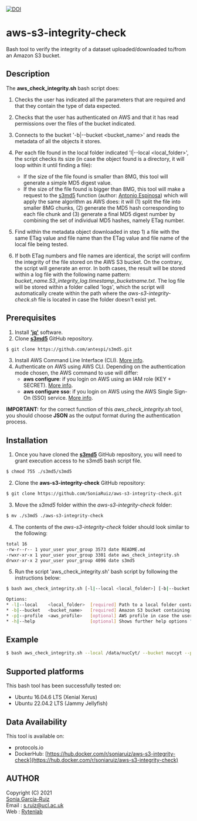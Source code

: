 [![DOI](https://zenodo.org/badge/DOI/10.5281/zenodo.5012285.svg)](https://doi.org/10.5281/zenodo.5012285)

# aws-s3-integrity-check

Bash tool to verify the integrity of a dataset uploaded/downloaded to/from an Amazon S3 bucket.

## Description

The **aws_check_integrity.sh** bash script does:

1. Checks the user has indicated all the parameters that are required and that they contain the type of data expected.

2. Checks that the user has authenticated on AWS and that it has read permissions over the files of the bucket indicated.

3. Connects to the bucket '-b|--bucket <bucket_name>' and reads the metadata of all the objects it stores.

4. Per each file found in the local folder indicated 'l|--local <local_folder>', the script checks its size (in case the object found is a directory, it will loop within it until finding a file):

   * If the size of the file found is smaller than 8MG, this tool will generate a simple MD5 digest value.
   * If the size of the file found is bigger than 8MG, this tool will make a request to the [s3md5](https://github.com/antespi/s3md5) function (author: [Antonio Espinosa](https://github.com/antespi)) which will apply the same algorithm as AWS does: it will (1) split the file into smaller 8MG chunks, (2) generate the MD5 hash corresponding to each file chunk and (3) generate a final MD5 digest number by combining the set of individual MD5 hashes, namely ETag number.

5. Find within the metadata object downloaded in step 1) a file with the same ETag value and file name than the ETag value and file name of the local file being tested.

6. If both ETag numbers and file names are identical, the script will confirm the integrity of the file stored on the AWS S3 bucket. On the contrary, the script will generate an error. In both cases, the result will be stored within a log file with the following name pattern: *bucket_name.S3_integrity_log.timestamp_bucketname.txt*. The log file will be stored within a folder called 'logs', which the script will automatically create within the path where the *aws-s3-integrity-check.sh* file is located in case the folder doesn't exist yet.

## Prerequisites

1. Install [**'jq'**](https://stedolan.github.io/jq/) software.
2. Clone [**s3md5**](https://github.com/antespi/s3md5) GitHub repository.
```bash
$ git clone https://github.com/antespi/s3md5.git
```
3. Install AWS Command Line Interface (CLI). [More info](https://docs.aws.amazon.com/cli/latest/userguide/getting-started-install.html).
4. Authenticate on AWS using AWS CLI. Depending on the authentication mode chosen, the AWS command to use will differ:
    * **aws configure**: if you login on AWS using an IAM role (KEY + SECRET). [More info](https://docs.aws.amazon.com/cli/latest/reference/configure/).
    * **aws configure sso**: if you login on AWS using the AWS Single Sign-On (SSO) service. [More info](https://awscli.amazonaws.com/v2/documentation/api/latest/reference/configure/sso.html).

**IMPORTANT:** for the correct function of this *aws_check_integrity.sh* tool, you should choose **JSON** as the output format during the authentication process. 

## Installation

1. Once you have cloned the [**s3md5**](https://github.com/antespi/s3md5) GitHub repository, you will need to grant execution access to he s3md5 bash script file.
```sh
$ chmod 755 ./s3md5/s3md5
```
2. Clone the **aws-s3-integrity-check** GitHub repository:
```sh
$ git clone https://github.com/SoniaRuiz/aws-s3-integrity-check.git
```
3. Move the *s3md5* folder within the *aws-s3-integrity-check* folder:
```sh
$ mv ./s3md5 ./aws-s3-integrity-check
```
4. The contents of the *aws-s3-integrity-check* folder should look similar to the following:
```sh
total 16
-rw-r--r-- 1 your_user your_group 3573 date README.md
-rwxr-xr-x 1 your_user your_group 3301 date aws_check_integrity.sh
drwxr-xr-x 2 your_user your_group 4096 date s3md5
```
5. Run the script 'aws_check_integrity.sh' bash script by following the instructions below:

```bash
$ bash aws_check_integrity.sh [-l|--local <local_folder>] [-b|--bucket <bucket_name>] [-p|--profile <aws_profile>]\n

Options:
* -l|--local    <local_folder>  [required] Path to a local folder containing the original version of the files uploaded to Amazon S3. Example: -l /data/nucCyt/raw_data/
* -b|--bucket   <bucket_name>   [required] Amazon S3 bucket containing the files uploaded from the local folder '-l <local_folder>'. Example: -b nuccyt
* -p|--profile  <aws_profile>   [optional] AWS profile in case the user has logged in using the command *aws configure sso*. Example: -p my_aws_profile
* -h|--help                     [optional] Shows further help options "

```




## Example

```sh
$ bash aws_check_integrity.sh --local /data/nucCyt/ --bucket nuccyt --profile my_aws_profile
```

## Supported platforms

This bash tool has been successfully tested on:

* Ubuntu 16.04.6 LTS (Xenial Xerus)
* Ubuntu 22.04.2 LTS (Jammy Jellyfish)

## Data Availability

This tool is available on:

* protocols.io
* DockerHub: [https://hub.docker.com/r/soniaruiz/aws-s3-integrity-check](https://hub.docker.com/r/soniaruiz/aws-s3-integrity-check)

## AUTHOR

Copyright (C) 2021<br />
[Sonia García-Ruiz](https://github.com/SoniaRuiz)<br />
Email : s.ruiz@ucl.ac.uk<br />
Web   : [Rytenlab](https://rytenlab.com/)

